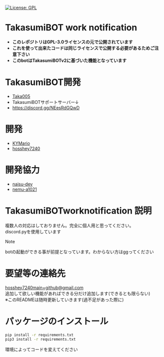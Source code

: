 [![License: GPL](https://img.shields.io/badge/License-GPL-yellow.svg)](https://opensource.org/licenses/GPL-3.0)
# TakasumiBOT work notification
- **このレポジトリはGPL-3.0ライセンスの元で公開されています**
- **これを使って出来たコードは同じライセンスで公開する必要があるためご注意下さい**
- **このbotはTakasumiBOTv2に基づいた機能となっています**
# TakasumiBOT開発
- [Taka005](https://github.com/Taka005)
- TakasumiBOTサポートサーバー↓
- https://discord.gg/NEesRdGQwD 
# 開発
- [KYMario](https://github.com/KYMario)
- [hosshey7240](https://github.com/hosshey7240)
# 開発協力
- [naisu-dev](https://github.com/naisu-dev)
- [nemu-a1021](https://github.com/nemu-a1021)
# TakasumiBOTworknotification 説明
複数人の対応はしておりません。完全に個人用と思ってください。<br>
discord.pyを使用しています</br>
> [!Note]
> botの起動ができる事が前提となっています。わからない方はggってください
# 要望等の連絡先
hosshey7240main+github@gmail.com</br>
追加して欲しい機能があればできる分だけ追加します(できるとも限らない)<br>
※このREADMEは随時更新していきます(過不足があった際に)
# パッケージのインストール
```bash
pip install -r requirements.txt
pip3 install -r requirements.txt
```
環境によってコードを変えてください
